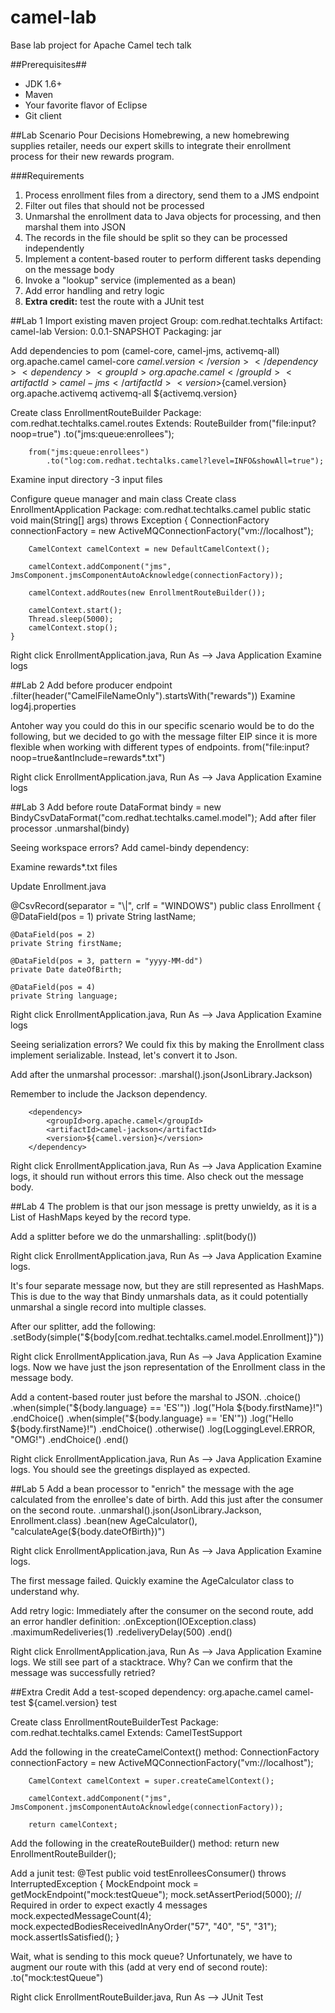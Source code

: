 # camel-lab
Base lab project for Apache Camel tech talk

##Prerequisites##
* JDK 1.6+
* Maven
* Your favorite flavor of Eclipse
* Git client

##Lab Scenario
Pour Decisions Homebrewing, a new homebrewing supplies retailer, needs our expert skills to integrate their enrollment process for their new rewards program.

###Requirements
1. Process enrollment files from a directory, send them to a JMS endpoint
2. Filter out files that should not be processed
3. Unmarshal the enrollment data to Java objects for processing, and then marshal them into JSON
4. The records in the file should be split so they can be processed independently
5. Implement a content-based router to perform different tasks depending on the message body
6. Invoke a "lookup" service (implemented as a bean)
7. Add error handling and retry logic
8. **Extra credit:** test the route with a JUnit test

##Lab 1
Import existing maven project
Group: com.redhat.techtalks
Artifact: camel-lab
Version: 0.0.1-SNAPSHOT
Packaging: jar

Add dependencies to pom (camel-core, camel-jms, activemq-all)
		<dependency>
			<groupId>org.apache.camel</groupId>
			<artifactId>camel-core</artifactId>
			<version>${camel.version}</version>
		</dependency>
		<dependency>
			<groupId>org.apache.camel</groupId>
			<artifactId>camel-jms</artifactId>
			<version>${camel.version}</version>
		</dependency>
		<dependency>
			<groupId>org.apache.activemq</groupId>
			<artifactId>activemq-all</artifactId>
			<version>${activemq.version}</version>
		</dependency>
	
Create class EnrollmentRouteBuilder
Package: com.redhat.techtalks.camel.routes
Extends: RouteBuilder
		from("file:input?noop=true")
			.to("jms:queue:enrollees");

		from("jms:queue:enrollees")
			.to("log:com.redhat.techtalks.camel?level=INFO&showAll=true");

Examine input directory
	-3 input files
	
Configure queue manager and main class
Create class EnrollmentApplication
Package: com.redhat.techtalks.camel
	public static void main(String[] args) throws Exception {
		ConnectionFactory connectionFactory = new ActiveMQConnectionFactory("vm://localhost");

		CamelContext camelContext = new DefaultCamelContext();

		camelContext.addComponent("jms", JmsComponent.jmsComponentAutoAcknowledge(connectionFactory));

		camelContext.addRoutes(new EnrollmentRouteBuilder());

		camelContext.start();
		Thread.sleep(5000);
		camelContext.stop();
	}

Right click EnrollmentApplication.java, Run As --> Java Application
Examine logs
	
##Lab 2
Add before producer endpoint
.filter(header("CamelFileNameOnly").startsWith("rewards"))
Examine log4j.properties


Antoher way you could do this in our specific scenario would be to do the following, but we decided to go with the message filter EIP since it is more flexible when working with different types of endpoints.
	from("file:input?noop=true&antInclude=rewards*.txt")

Right click EnrollmentApplication.java, Run As --> Java Application
Examine logs
	
##Lab 3
Add before route
	DataFormat bindy = new BindyCsvDataFormat("com.redhat.techtalks.camel.model");
Add after filer processor
	.unmarshal(bindy)

Seeing workspace errors?  Add camel-bindy dependency:

Examine rewards*.txt files

Update Enrollment.java

@CsvRecord(separator = "\\|", crlf = "WINDOWS")
public class Enrollment {
    @DataField(pos = 1)
    private String lastName;

	@DataField(pos = 2)
    private String firstName;

    @DataField(pos = 3, pattern = "yyyy-MM-dd")
    private Date dateOfBirth;

    @DataField(pos = 4)
    private String language;

Right click EnrollmentApplication.java, Run As --> Java Application
Examine logs

Seeing serialization errors?  We could fix this by making the Enrollment class implement serializable.  Instead, let's convert it to Json.

Add after the unmarshal processor:
.marshal().json(JsonLibrary.Jackson)

Remember to include the Jackson dependency.

		<dependency>
			<groupId>org.apache.camel</groupId>
			<artifactId>camel-jackson</artifactId>
			<version>${camel.version}</version>
		</dependency>
		
Right click EnrollmentApplication.java, Run As --> Java Application
Examine logs, it should run without errors this time.  Also check out the message body.

##Lab 4
The problem is that our json message is pretty unwieldy, as it is a List of HashMaps keyed by the record type.

Add a splitter before we do the unmarshalling:
.split(body())

Right click EnrollmentApplication.java, Run As --> Java Application
Examine logs.

It's four separate message now, but they are still represented as HashMaps.  This is due to the way that Bindy unmarshals data, as it could potentially unmarshal a single record into multiple classes.

After our splitter, add the following:
.setBody(simple("${body[com.redhat.techtalks.camel.model.Enrollment]}"))

Right click EnrollmentApplication.java, Run As --> Java Application
Examine logs.  Now we have just the json representation of the Enrollment class in the message body.

Add a content-based router just before the marshal to JSON.
			.choice()
				.when(simple("${body.language} == 'ES'"))
					.log("Hola ${body.firstName}!")
					.endChoice()
				.when(simple("${body.language} == 'EN'"))
					.log("Hello ${body.firstName}!")
					.endChoice()
				.otherwise()
					.log(LoggingLevel.ERROR, "OMG!")
					.endChoice()
			.end()
			
Right click EnrollmentApplication.java, Run As --> Java Application
Examine logs.  You should see the greetings displayed as expected.

##Lab 5
Add a bean processor to "enrich" the message with the age calculated from the enrollee's date of birth.  Add this just after the consumer on the second route.
			.unmarshal().json(JsonLibrary.Jackson, Enrollment.class)
			.bean(new AgeCalculator(), "calculateAge(${body.dateOfBirth})")
			
Right click EnrollmentApplication.java, Run As --> Java Application
Examine logs.

The first message failed.  Quickly examine the AgeCalculator class to understand why.

Add retry logic:
Immediately after the consumer on the second route, add an error handler definition:
			.onException(IOException.class)
				.maximumRedeliveries(1)
				.redeliveryDelay(500)
			.end()
			
Right click EnrollmentApplication.java, Run As --> Java Application
Examine logs.  We still see part of a stacktrace.  Why?  Can we confirm that the message was successfully retried?


##Extra Credit
Add a test-scoped dependency:
		<dependency>
			<groupId>org.apache.camel</groupId>
			<artifactId>camel-test</artifactId>
			<version>${camel.version}</version>
			<scope>test</scope>
		</dependency>

Create class EnrollmentRouteBuilderTest
Package: com.redhat.techtalks.camel
Extends: CamelTestSupport

Add the following in the createCamelContext() method:
		ConnectionFactory connectionFactory = new ActiveMQConnectionFactory("vm://localhost");

		CamelContext camelContext = super.createCamelContext();

		camelContext.addComponent("jms", JmsComponent.jmsComponentAutoAcknowledge(connectionFactory));

		return camelContext;
		
Add the following in the createRouteBuilder() method:
		return new EnrollmentRouteBuilder();
		
Add a junit test:
	@Test
	public void testEnrolleesConsumer() throws InterruptedException
	{
		MockEndpoint mock = getMockEndpoint("mock:testQueue");
		mock.setAssertPeriod(5000);  // Required in order to expect exactly 4 messages
		mock.expectedMessageCount(4);
		mock.expectedBodiesReceivedInAnyOrder("57", "40", "5", "31");
		mock.assertIsSatisfied();
	}
	
Wait, what is sending to this mock queue?
Unfortunately, we have to augment our route with this (add at very end of second route):
.to("mock:testQueue")

Right click EnrollmentRouteBuilder.java, Run As --> JUnit Test
